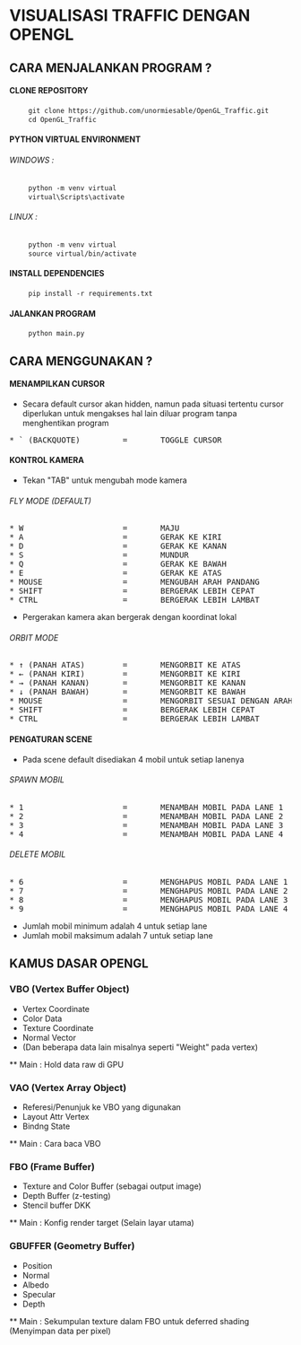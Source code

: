 # VISUALISASI TRAFFIC DENGAN OPENGL

## CARA MENJALANKAN PROGRAM ?
#### CLONE REPOSITORY
<pre>
    <code>git clone https://github.com/unormiesable/OpenGL_Traffic.git</code>
    <code>cd OpenGL_Traffic</code>
</pre>

#### PYTHON VIRTUAL ENVIRONMENT
###### WINDOWS :
<pre>
    <code>python -m venv virtual</code>
    <code>virtual\Scripts\activate</code>
</pre>

###### LINUX :
<pre>
    <code>python -m venv virtual</code>
    <code>source virtual/bin/activate</code>
</pre>

#### INSTALL DEPENDENCIES
<pre>
    <code>pip install -r requirements.txt</code>
</pre>

#### JALANKAN PROGRAM
<pre>
    <code>python main.py</code>
</pre>

## CARA MENGGUNAKAN ?

#### MENAMPILKAN CURSOR
* Secara default cursor akan hidden, namun pada situasi tertentu cursor diperlukan untuk mengakses hal lain diluar program tanpa menghentikan program
<pre>
* ` (BACKQUOTE)         =       TOGGLE CURSOR
</pre>

#### KONTROL KAMERA

* Tekan "TAB" untuk mengubah mode kamera

###### FLY MODE (DEFAULT)
<pre>
* W                     =       MAJU
* A                     =       GERAK KE KIRI
* D                     =       GERAK KE KANAN
* S                     =       MUNDUR
* Q                     =       GERAK KE BAWAH
* E                     =       GERAK KE ATAS
* MOUSE                 =       MENGUBAH ARAH PANDANG
* SHIFT                 =       BERGERAK LEBIH CEPAT
* CTRL                  =       BERGERAK LEBIH LAMBAT
</pre>

* Pergerakan kamera akan bergerak dengan koordinat lokal

###### ORBIT MODE
<pre>
* ↑ (PANAH ATAS)        =       MENGORBIT KE ATAS
* ← (PANAH KIRI)        =       MENGORBIT KE KIRI
* → (PANAH KANAN)       =       MENGORBIT KE KANAN
* ↓ (PANAH BAWAH)       =       MENGORBIT KE BAWAH
* MOUSE                 =       MENGORBIT SESUAI DENGAN ARAH MOUSE
* SHIFT                 =       BERGERAK LEBIH CEPAT
* CTRL                  =       BERGERAK LEBIH LAMBAT
</pre>

#### PENGATURAN SCENE
* Pada scene default disediakan 4 mobil untuk setiap lanenya 
###### SPAWN MOBIL
<pre>
* 1                     =       MENAMBAH MOBIL PADA LANE 1
* 2                     =       MENAMBAH MOBIL PADA LANE 2
* 3                     =       MENAMBAH MOBIL PADA LANE 3
* 4                     =       MENAMBAH MOBIL PADA LANE 4
</pre>

###### DELETE MOBIL
<pre>
* 6                     =       MENGHAPUS MOBIL PADA LANE 1
* 7                     =       MENGHAPUS MOBIL PADA LANE 2
* 8                     =       MENGHAPUS MOBIL PADA LANE 3
* 9                     =       MENGHAPUS MOBIL PADA LANE 4
</pre>
* Jumlah mobil minimum adalah 4 untuk setiap lane
* Jumlah mobil maksimum adalah 7 untuk setiap lane

## KAMUS DASAR OPENGL
### VBO (Vertex Buffer Object)
* Vertex Coordinate
* Color Data
* Texture Coordinate
* Normal Vector
* (Dan beberapa data lain misalnya seperti "Weight" pada vertex)

** Main : Hold data raw di GPU

### VAO (Vertex Array Object)
* Referesi/Penunjuk ke VBO yang digunakan
* Layout Attr Vertex
* Bindng State

** Main : Cara baca VBO

### FBO (Frame Buffer)
* Texture and Color Buffer (sebagai output image)
* Depth Buffer (z-testing)
* Stencil buffer DKK

** Main : Konfig render target (Selain layar utama)

### GBUFFER (Geometry Buffer)
* Position
* Normal
* Albedo
* Specular
* Depth

** Main : Sekumpulan texture dalam FBO untuk deferred shading (Menyimpan data per pixel)
